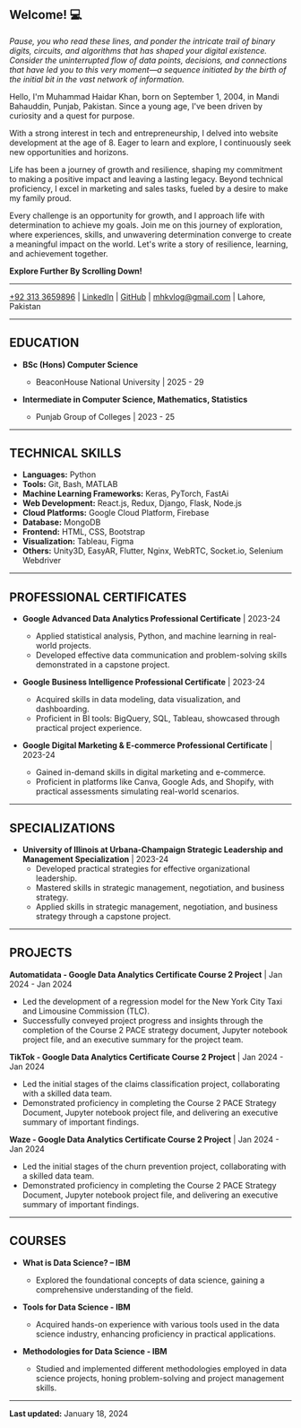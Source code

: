 ## Welcome! 💻

*Pause, you who read these lines, and ponder the intricate trail of binary digits, circuits, and algorithms that has shaped your digital existence. Consider the uninterrupted flow of data points, decisions, and connections that have led you to this very moment—a sequence initiated by the birth of the initial bit in the vast network of information.*

Hello, I'm Muhammad Haidar Khan, born on September 1, 2004, in Mandi Bahauddin, Punjab, Pakistan. Since a young age, I've been driven by curiosity and a quest for purpose.

With a strong interest in tech and entrepreneurship, I delved into website development at the age of 8. Eager to learn and explore, I continuously seek new opportunities and horizons.

Life has been a journey of growth and resilience, shaping my commitment to making a positive impact and leaving a lasting legacy. Beyond technical proficiency, I excel in marketing and sales tasks, fueled by a desire to make my family proud.

Every challenge is an opportunity for growth, and I approach life with determination to achieve my goals. Join me on this journey of exploration, where experiences, skills, and unwavering determination converge to create a meaningful impact on the world. Let's write a story of resilience, learning, and achievement together.

**Explore Further By Scrolling Down!**

---
[+92 313 3659896](tel:+923133659896) | [LinkedIn](https://www.linkedin.com/in/haidarkhan) | [GitHub](https://github.com/mhaidarkhan) | [mhkvlog@gmail.com](mailto:mhkvlog@gmail.com) | Lahore, Pakistan

---

## EDUCATION
- **BSc (Hons) Computer Science**
  - BeaconHouse National University | 2025 - 29

- **Intermediate in Computer Science, Mathematics, Statistics**
  - Punjab Group of Colleges | 2023 - 25

---

## TECHNICAL SKILLS
- **Languages:** Python
- **Tools:** Git, Bash, MATLAB
- **Machine Learning Frameworks:** Keras, PyTorch, FastAi
- **Web Development:** React.js, Redux, Django, Flask, Node.js
- **Cloud Platforms:** Google Cloud Platform, Firebase
- **Database:** MongoDB
- **Frontend:** HTML, CSS, Bootstrap
- **Visualization:** Tableau, Figma
- **Others:** Unity3D, EasyAR, Flutter, Nginx, WebRTC, Socket.io, Selenium Webdriver

---

## PROFESSIONAL CERTIFICATES
- **Google Advanced Data Analytics Professional Certificate** | 2023-24
  - Applied statistical analysis, Python, and machine learning in real-world projects.
  - Developed effective data communication and problem-solving skills demonstrated in a capstone project.

- **Google Business Intelligence Professional Certificate** | 2023-24
  - Acquired skills in data modeling, data visualization, and dashboarding.
  - Proficient in BI tools: BigQuery, SQL, Tableau, showcased through practical project experience.

- **Google Digital Marketing & E-commerce Professional Certificate** | 2023-24
  - Gained in-demand skills in digital marketing and e-commerce.
  - Proficient in platforms like Canva, Google Ads, and Shopify, with practical assessments simulating real-world scenarios.

---

## SPECIALIZATIONS
- **University of Illinois at Urbana-Champaign Strategic Leadership and Management Specialization** | 2023-24
  - Developed practical strategies for effective organizational leadership.
  - Mastered skills in strategic management, negotiation, and business strategy.
  - Applied skills in strategic management, negotiation, and business strategy through a capstone project.

---

## PROJECTS
**Automatidata - Google Data Analytics Certificate Course 2 Project** | Jan 2024 - Jan 2024
- Led the development of a regression model for the New York City Taxi and Limousine Commission (TLC).
- Successfully conveyed project progress and insights through the completion of the Course 2 PACE strategy document, Jupyter notebook project file, and an executive summary for the project team.

**TikTok - Google Data Analytics Certificate Course 2 Project** | Jan 2024 - Jan 2024
- Led the initial stages of the claims classification project, collaborating with a skilled data team.
- Demonstrated proficiency in completing the Course 2 PACE Strategy Document, Jupyter notebook project file, and delivering an executive summary of important findings.

**Waze - Google Data Analytics Certificate Course 2 Project** | Jan 2024 - Jan 2024
- Led the initial stages of the churn prevention project, collaborating with a skilled data team.
- Demonstrated proficiency in completing the Course 2 PACE Strategy Document, Jupyter notebook project file, and delivering an executive summary of important findings.

---

## COURSES
- **What is Data Science? – IBM**
  - Explored the foundational concepts of data science, gaining a comprehensive understanding of the field.

- **Tools for Data Science - IBM**
  - Acquired hands-on experience with various tools used in the data science industry, enhancing proficiency in practical applications.

- **Methodologies for Data Science - IBM**
  - Studied and implemented different methodologies employed in data science projects, honing problem-solving and project management skills.

---

**Last updated:** January 18, 2024
